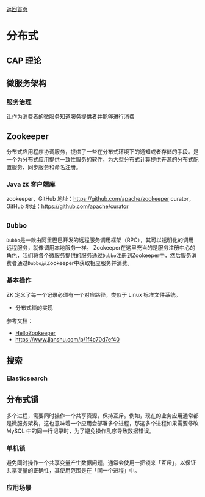 <p> <a href="../README.md">返回首页</a></p>

# 分布式
## CAP 理论
## 微服务架构
### 服务治理
让作为消费者的微服务知道服务提供者并能够进行消费

## Zookeeper
分布式应用程序协调服务，提供了一些在分布式环境下的通知或者存储的手段。是一个为分布式应用提供一致性服务的软件，为大型分布式计算提供开源的分布式配置服务、同步服务和命名注册。
### Java `ZK` 客户端库
zookeeper，GitHub 地址：https://github.com/apache/zookeeper
curator，GitHub 地址：https://github.com/apache/curator
## `Dubbo`
`Dubbo`是一款由阿里巴巴开发的远程服务调用框架（RPC），其可以透明化的调用远程服务，就像调用本地服务一样。
Zookeeper在这里充当的是服务注册中心的角色，我们将各个微服务提供的服务通过`Dubbo`注册到Zookeeper中，然后服务消费者通过`Dubbo`从Zookeeper中获取相应服务并消费。
### 基本操作
ZK 定义了每一个记录必须有一个对应路径，类似于 Linux 标准文件系统。
- 分布式锁的实现

参考文档：
- <a href = 'https://github.com/HelloGitHub-Team/HelloZooKeeper' target='view_window'>HelloZookeeper</a>
- https://www.jianshu.com/p/1f4c70d7ef40

## 搜索
### Elasticsearch

## 分布式锁
多个进程，需要同时操作一个共享资源，保持互斥。例如，现在的业务应用通常都是微服务架构，这也意味着一个应用会部署多个进程，那这多个进程如果需要修改 MySQL 中的同一行记录时，为了避免操作乱序导致数据错误。
### 单机锁
避免同时操作一个共享变量产生数据问题，通常会使用一把锁来「互斥」，以保证共享变量的正确性，其使用范围是在「同一个进程」中。
### 应用场景
